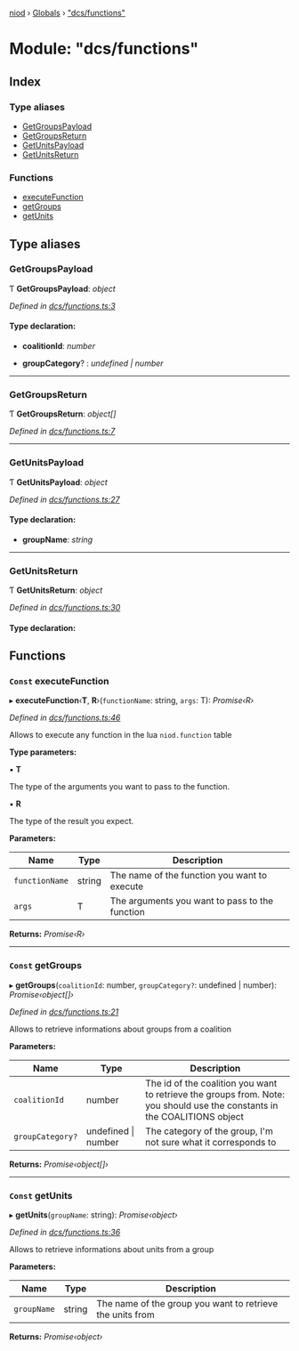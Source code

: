 [niod](../README.md) › [Globals](../globals.md) › ["dcs/functions"](_dcs_functions_.md)

# Module: "dcs/functions"

## Index

### Type aliases

* [GetGroupsPayload](_dcs_functions_.md#getgroupspayload)
* [GetGroupsReturn](_dcs_functions_.md#getgroupsreturn)
* [GetUnitsPayload](_dcs_functions_.md#getunitspayload)
* [GetUnitsReturn](_dcs_functions_.md#getunitsreturn)

### Functions

* [executeFunction](_dcs_functions_.md#const-executefunction)
* [getGroups](_dcs_functions_.md#const-getgroups)
* [getUnits](_dcs_functions_.md#const-getunits)

## Type aliases

###  GetGroupsPayload

Ƭ **GetGroupsPayload**: *object*

*Defined in [dcs/functions.ts:3](https://github.com/Ked57/NIOD/blob/1fd2777/src/dcs/functions.ts#L3)*

#### Type declaration:

* **coalitionId**: *number*

* **groupCategory**? : *undefined | number*

___

###  GetGroupsReturn

Ƭ **GetGroupsReturn**: *object[]*

*Defined in [dcs/functions.ts:7](https://github.com/Ked57/NIOD/blob/1fd2777/src/dcs/functions.ts#L7)*

___

###  GetUnitsPayload

Ƭ **GetUnitsPayload**: *object*

*Defined in [dcs/functions.ts:27](https://github.com/Ked57/NIOD/blob/1fd2777/src/dcs/functions.ts#L27)*

#### Type declaration:

* **groupName**: *string*

___

###  GetUnitsReturn

Ƭ **GetUnitsReturn**: *object*

*Defined in [dcs/functions.ts:30](https://github.com/Ked57/NIOD/blob/1fd2777/src/dcs/functions.ts#L30)*

#### Type declaration:

## Functions

### `Const` executeFunction

▸ **executeFunction**‹**T**, **R**›(`functionName`: string, `args`: T): *Promise‹R›*

*Defined in [dcs/functions.ts:46](https://github.com/Ked57/NIOD/blob/1fd2777/src/dcs/functions.ts#L46)*

Allows to execute any function in the lua `niod.function` table

**Type parameters:**

▪ **T**

The type of the arguments you want to pass to the function.

▪ **R**

The type of the result you expect.

**Parameters:**

Name | Type | Description |
------ | ------ | ------ |
`functionName` | string | The name of the function you want to execute |
`args` | T | The arguments you want to pass to the function  |

**Returns:** *Promise‹R›*

___

### `Const` getGroups

▸ **getGroups**(`coalitionId`: number, `groupCategory?`: undefined | number): *Promise‹object[]›*

*Defined in [dcs/functions.ts:21](https://github.com/Ked57/NIOD/blob/1fd2777/src/dcs/functions.ts#L21)*

Allows to retrieve informations about groups from a coalition

**Parameters:**

Name | Type | Description |
------ | ------ | ------ |
`coalitionId` | number | The id of the coalition you want to retrieve the groups from. Note: you should use the constants in the COALITIONS object |
`groupCategory?` | undefined &#124; number | The category of the group, I'm not sure what it corresponds to  |

**Returns:** *Promise‹object[]›*

___

### `Const` getUnits

▸ **getUnits**(`groupName`: string): *Promise‹object›*

*Defined in [dcs/functions.ts:36](https://github.com/Ked57/NIOD/blob/1fd2777/src/dcs/functions.ts#L36)*

Allows to retrieve informations about units from a group

**Parameters:**

Name | Type | Description |
------ | ------ | ------ |
`groupName` | string | The name of the group you want to retrieve the units from  |

**Returns:** *Promise‹object›*
